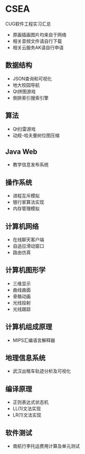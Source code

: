 # CSEA
CUG软件工程实习汇总
- 原画插画图片均来自于网络  
- 相关音频文件请自行下载  
- 相关云服务AK请自行申请
## 数据结构
- JSON查询和可视化  
- 地大校园导航  
- Qt拼图游戏  
- 倒排索引搜索引擎  
## 算法
- Qt扫雷游戏  
- 动规-哈夫曼树位图压缩
## Java Web  
- 教学信息发布系统  
## 操作系统
- 进程互斥模拟  
- 银行家算法实现  
- 内存管理模拟  
## 计算机网络  
- 在线聊天客户端  
- 自适应滑动窗口  
- 路由仿真  
## 计算机图形学
- 三维显示 
- 曲线曲面  
- 骨骼动画  
- 光线投射  
- 光线跟踪  
## 计算机组成原理  
- MIPS汇编语言解释器  
## 地理信息系统  
- 武汉出租车轨迹分析及可视化  
## 编译原理  
- 正则表达式状态机  
- LL(1)文法实现  
- LR(1)文法实现  
## 软件测试  
- 南航行李托运费用计算及单元测试
